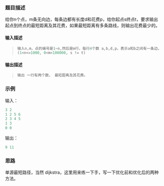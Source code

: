 ### 题目描述

给你n个点，m条无向边，每条边都有长度d和花费p，给你起点s终点t，要求输出起点到终点的最短距离及其花费，如果最短距离有多条路线，则输出花费最少的。

#### 输入描述　　

> ```c++
> 输入n,m，点的编号是1~n,然后是m行，每行4个数 a,b,d,p，表示a和b之间有一条边，且其长度为d，花费为p。最后一行是两个数 s,t;起点s，终点t。n和m为0时输入结束。
> (1<n<=1000, 0<m<100000, s != t)
> ```

#### 输出描述

> ```c++
> 输出 一行有两个数， 最短距离及其花费。
> ```

### 示例

输入：

```c++
3 2
1 2 5 6
2 3 4 5
1 3
0 0
```

输出：

```c++
9 11
```

### 思路

单源最短路径，当然 dijkstra，这里用来练一下手，写一下优化前和优化后的两种方法。

```c++

```

